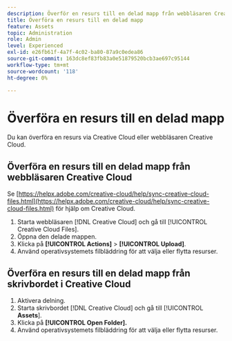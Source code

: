 ```yaml
---
description: Överför en resurs till en delad mapp från webbläsaren Creative Cloud eller skrivbordet i Creative Cloud.
title: Överföra en resurs till en delad mapp
feature: Assets
topic: Administration
role: Admin
level: Experienced
exl-id: e26fb61f-4a7f-4c02-ba80-87a9c0edea86
source-git-commit: 163dc8ef83fb83a0e51879520bcb3ae697c95144
workflow-type: tm+mt
source-wordcount: '118'
ht-degree: 0%

---
```


# Överföra en resurs till en delad mapp

Du kan överföra en resurs via Creative Cloud eller webbläsaren Creative Cloud.

## Överföra en resurs till en delad mapp från webbläsaren Creative Cloud

Se [https://helpx.adobe.com/creative-cloud/help/sync-creative-cloud-files.html](https://helpx.adobe.com/creative-cloud/help/sync-creative-cloud-files.html) för hjälp om Creative Cloud.

1. Starta webbläsaren [!DNL Creative Cloud] och gå till [!UICONTROL Creative Cloud Files].
1. Öppna den delade mappen.
1. Klicka på **[!UICONTROL Actions]** > **[!UICONTROL Upload]**.
1. Använd operativsystemets filbläddring för att välja eller flytta resurser.

## Överföra en resurs till en delad mapp från skrivbordet i Creative Cloud

1. Aktivera delning.
1. Starta skrivbordet [!DNL Creative Cloud] och gå till [!UICONTROL **Assets**].
1. Klicka på **[!UICONTROL Open Folder].**
1. Använd operativsystemets filbläddring för att välja eller flytta resurser.
